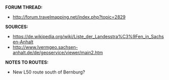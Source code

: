 ﻿**FORUM THREAD:**
- http://forum.travelmapping.net/index.php?topic=2829


**SOURCES:**
- https://de.wikipedia.org/wiki/Liste_der_Landesstra%C3%9Fen_in_Sachsen-Anhalt
- http://www.lvermgeo.sachsen-anhalt.de/de/geoservice/viewer/main2.htm


**NOTES TO ROUTES:**
- New L50 route south of Bernburg?
